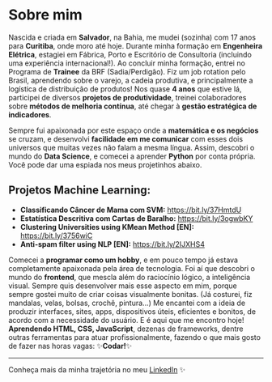 
<!--
**gabriela-regueira/gabriela-regueira** is a ✨ _special_ ✨ repository because its `README.md` (this file) appears on your GitHub profile.
-->
# Sobre mim

Nascida e criada em **Salvador**, na Bahia, me mudei (sozinha) com 17 anos para **Curitiba**, onde moro até hoje. 
Durante minha formação em **Engenheira Elétrica**, estagiei em Fábrica, Porto e Escritório de Consultoria (incluindo uma experiência internacional!).
Ao concluir minha formação, entrei no Programa de **Trainee** da BRF (Sadia/Perdigão). Fiz um job rotation pelo Brasil, aprendendo sobre o varejo, a cadeia produtiva, e principalmente a logística de distribuição de produtos! Nos quase **4 anos** que estive lá, participei de diversos **projetos de produtividade**, treinei colaboradores sobre **métodos de melhoria contínua**, até chegar à **gestão estratégica de indicadores**.

Sempre fui apaixonada por este espaço onde a **matemática e os negócios** se cruzam, e desenvolvi **facilidade em me comunicar** com esses dois universos que muitas vezes não falam a mesma língua. Assim, descobri o mundo do **Data Science**, e comecei a aprender **Python** por conta própria. Você pode dar uma espiada nos meus projetinhos abaixo.

## Projetos Machine Learning:

* **Classificando Câncer de Mama com SVM:** https://bit.ly/37HmtdU
* **Estatística Descritiva com Cartas de Baralho:** https://bit.ly/3ogwbKY
* **Clustering Universities using KMean Method [EN]:** https://bit.ly/3756wiC
* **Anti-spam filter using NLP [EN]:** https://bit.ly/2IJXHS4

Comecei a **programar como um hobby**, e em pouco tempo já estava completamente apaixonada pela área de tecnologia. Foi aí que descobri o mundo do **frontend**, que mescla além do raciocínio lógico, a inteligência visual. Sempre quis desenvolver mais esse aspecto em mim, porque sempre gostei muito de criar coisas visualmente bonitas. (Já costurei, fiz mandalas, velas, bolsas, crochê, pintura...) Me encantei com a ideia de produzir interfaces, sites, apps, dispositivos úteis, eficientes e bonitos, de acordo com a necessidade do usuário.
E é aqui que me encontro hoje! **Aprendendo HTML, CSS, JavaScript**, dezenas de frameworks, dentre outras ferramentas para atuar profissionalmente, fazendo o que mais gosto de fazer nas horas vagas: ✨**Codar!**✨

---
Conheça mais da minha trajetória no meu [LinkedIn](https://www.linkedin.com/in/gabriela-regueira) ✨
